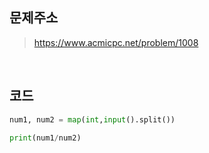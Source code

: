 ## 문제주소

> https://www.acmicpc.net/problem/1008

</br>

## 코드

```py
num1, num2 = map(int,input().split())

print(num1/num2)

```
